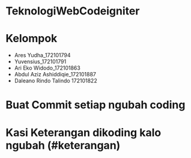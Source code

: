 # TeknologiWebCodeigniter
# Kelompok
- Ares Yudha_172101794
- Yuvensius_172101791
- Ari Eko Widodo_172101863
- Abdul Aziz Ashiddiqie_172101887
- Daleano Rindo Talindo 172101822

# Buat Commit setiap ngubah coding 
# Kasi Keterangan dikoding kalo ngubah (#keterangan)

